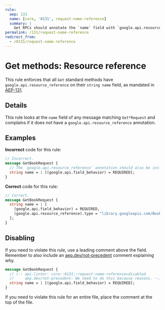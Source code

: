 ```yaml
---
rule:
  aep: 131
  name: [core, '0131', request-name-reference]
  summary: |
    Get RPCs should annotate the `name` field with `google.api.resource_reference`.
permalink: /131/request-name-reference
redirect_from:
  - /0131/request-name-reference
---
```


# Get methods: Resource reference

This rule enforces that all `Get` standard methods have
`google.api.resource_reference` on their `string name` field, as mandated in
[AEP-131][].

## Details

This rule looks at the `name` field of any message matching `Get*Request` and
complains if it does not have a `google.api.resource_reference` annotation.

## Examples

**Incorrect** code for this rule:

```proto
// Incorrect.
message GetBookRequest {
  // The `google.api.resource_reference` annotation should also be included.
  string name = 1 [(google.api.field_behavior) = REQUIRED];
}
```

**Correct** code for this rule:

```proto
// Correct.
message GetBookRequest {
  string name = 1 [
    (google.api.field_behavior) = REQUIRED,
    (google.api.resource_reference).type = "library.googleapis.com/Book"
  ];
}
```

## Disabling

If you need to violate this rule, use a leading comment above the field.
Remember to also include an [aep.dev/not-precedent][] comment explaining why.

```proto
message GetBookRequest {
  // (-- api-linter: core::0131::request-name-reference=disabled
  //     aep.dev/not-precedent: We need to do this because reasons. --)
  string name = 1 [(google.api.field_behavior) = REQUIRED];
}
```

If you need to violate this rule for an entire file, place the comment at the
top of the file.

[aep-131]: https://aep.dev/131
[aep.dev/not-precedent]: https://aep.dev/not-precedent
